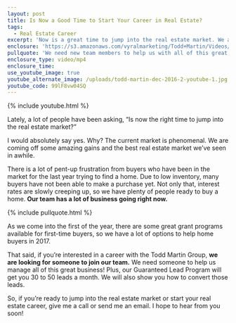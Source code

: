 ```yaml
---
layout: post
title: Is Now a Good Time to Start Your Career in Real Estate?
tags:
  - Real Estate Career
excerpt: 'Now is a great time to jump into the real estate market. We are coming off some phenomenal gains and the best real estate market that we have seen in awhile, which means it is a great time to buy or sell a home. Not only that, it’s a great time to jumpstart your real estate career. We are looking for someone to join our team and help us in this great market. To learn more about this wonderful opportunity, watch this short video.'
enclosure: 'https://s3.amazonaws.com/vyralmarketing/Todd+Martin/Videos/2017/January/Louisville+Real+Estate-+Is+Now+a+Good+Time+to+Start+Your+Career+in+Real+Estate%253F.mp4'
pullquote: 'We need new team members to help us with all of this great business!'
enclosure_type: video/mp4
enclosure_time:
use_youtube_image: true
youtube_alternate_image: /uploads/todd-martin-dec-2016-2-youtube-1.jpg
youtube_code: 99lF8vw04SQ
---
```



{% include youtube.html %}

Lately, a lot of people have been asking, “Is now the right time to jump into the real estate market?”

I would absolutely say yes. Why? The current market is phenomenal. We are coming off some amazing gains and the best real estate market we’ve seen in awhile.

There is a lot of pent-up frustration from buyers who have been in the market for the last year trying to find a home. Due to low inventory, many buyers have not been able to make a purchase yet. Not only that, interest rates are slowly creeping up, so we have plenty of people ready to buy a home. **Our team has a lot of business going right now.**

{% include pullquote.html %}

As we come into the first of the year, there are some great grant programs available for first-time buyers, so we have a lot of options to help home buyers in 2017.

That said, if you’re interested in a career with the Todd Martin Group, **we are looking for someone to join our team.** We need someone to help us manage all of this great business! Plus, our Guaranteed Lead Program will get you 30 to 50 leads a month. We will also show you how to convert those leads.


So, if you’re ready to jump into the real estate market or start your real estate career, give me a call or send me an email. I hope to hear from you soon!